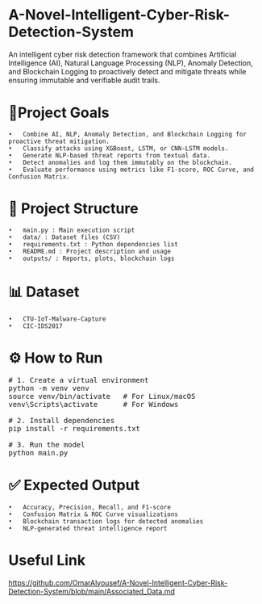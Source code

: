 # A-Novel-Intelligent-Cyber-Risk-Detection-System
An intelligent cyber risk detection framework that combines Artificial Intelligence (AI), Natural Language Processing (NLP), Anomaly Detection, and Blockchain Logging to proactively detect and mitigate threats while ensuring immutable and verifiable audit trails.


# 🎯Project Goals
	•	Combine AI, NLP, Anomaly Detection, and Blockchain Logging for proactive threat mitigation.
	•	Classify attacks using XGBoost, LSTM, or CNN-LSTM models.
	•	Generate NLP-based threat reports from textual data.
	•	Detect anomalies and log them immutably on the blockchain.
	•	Evaluate performance using metrics like F1-score, ROC Curve, and Confusion Matrix.

# 📂 Project Structure
	•	main.py : Main execution script
	•	data/ : Dataset files (CSV)
	•	requirements.txt : Python dependencies list
	•	README.md : Project description and usage
	•	outputs/ : Reports, plots, blockchain logs

# 📊 Dataset
	•	CTU-IoT-Malware-Capture
    •   CIC-IDS2017

# ⚙️ How to Run
 <pre>
# 1. Create a virtual environment
python -m venv venv
source venv/bin/activate   # For Linux/macOS
venv\Scripts\activate      # For Windows

# 2. Install dependencies
pip install -r requirements.txt

# 3. Run the model
python main.py
</pre>


# ✅ Expected Output
	•	Accuracy, Precision, Recall, and F1-score
	•	Confusion Matrix & ROC Curve visualizations
	•	Blockchain transaction logs for detected anomalies
	•	NLP-generated threat intelligence report

 # Useful Link

 https://github.com/OmarAlyousef/A-Novel-Intelligent-Cyber-Risk-Detection-System/blob/main/Associated_Data.md
 
